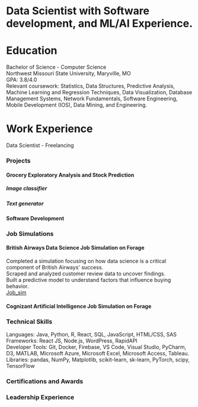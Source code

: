 # Data Scientist with Software development, and ML/AI Experience.  

# Education
Bachelor of Science - Computer Science <br>
Northwest Missouri State University, Maryville, MO <br>
GPA: 3.8/4.0 <br>
Relevant coursework: Statistics, Data Structures, Predictive Analysis, Machine Learning and Regression Techniques, Data Visualization, Database Management Systems, Network Fundamentals, Software Engineering, Mobile Development (IOS), Data Mining, and Engineering.

# Work Experience 
Data Scientist - Freelancing 

### Projects 
#### Grocery Exploratory Analysis and Stock Prediction

##### Image classifier 

##### Text generator 

#### Software Development 



### Job Simulations 
#### British Airways Data Science Job Simulation on Forage
Completed a simulation focusing on how data science is a critical component of British Airways' success.<br>
Scraped and analyzed customer review data to uncover findings.<br>
Built a predictive model to understand factors that influence buying behavior.<br>
[Job_sim](https://github.com/damipop7/BritishAirlineForage)

#### Cognizant Artificial Intelligence Job Simulation on Forage 



### Technical Skills
Languages: Java, Python, R, React, SQL, JavaScript, HTML/CSS, SAS <br>
Frameworks: React JS, Node.js, WordPress, RapidAPI <br>
Developer Tools: Git, Docker, Firebase, VS Code, Visual Studio, PyCharm, D3, MATLAB, Microsoft Azure, Microsoft Excel, Microsoft Access, Tableau. <br>
Libraries: pandas, NumPy, Matplotlib, scikit-learn, sk-learn, PyTorch, scipy, TensorFlow <br>

### Certifications and Awards

### Leadership Experience

